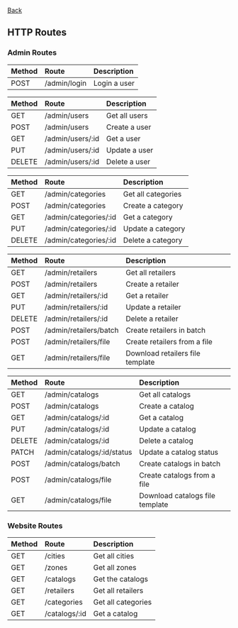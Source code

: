 [Back](../README.md)

## HTTP Routes

### Admin Routes

| Method | Route         | Description  |
|:-------|:--------------|:-------------|
| POST   | /admin/login  | Login a user |

| Method | Route            | Description   |
|:-------|:-----------------|:--------------|
| GET    | /admin/users     | Get all users |
| POST   | /admin/users     | Create a user |
| GET    | /admin/users/:id | Get a user    |
| PUT    | /admin/users/:id | Update a user |
| DELETE | /admin/users/:id | Delete a user |

| Method | Route                 | Description        |
|:-------|:----------------------|:-------------------|
| GET    | /admin/categories     | Get all categories |
| POST   | /admin/categories     | Create a category  |
| GET    | /admin/categories/:id | Get a category     |
| PUT    | /admin/categories/:id | Update a category  |
| DELETE | /admin/categories/:id | Delete a category  |

| Method | Route                  | Description                      |
|:-------|:-----------------------|:---------------------------------|
| GET    | /admin/retailers       | Get all retailers                |
| POST   | /admin/retailers       | Create a retailer                |
| GET    | /admin/retailers/:id   | Get a retailer                   |
| PUT    | /admin/retailers/:id   | Update a retailer                |
| DELETE | /admin/retailers/:id   | Delete a retailer                |
| POST   | /admin/retailers/batch | Create retailers in batch        |
| POST   | /admin/retailers/file  | Create retailers from a file     |
| GET    | /admin/retailers/file  | Download retailers file template |

| Method | Route                      | Description                     |
|:-------|:---------------------------|:--------------------------------|
| GET    | /admin/catalogs            | Get all catalogs                |
| POST   | /admin/catalogs            | Create a catalog                |
| GET    | /admin/catalogs/:id        | Get a catalog                   |
| PUT    | /admin/catalogs/:id        | Update a catalog                |
| DELETE | /admin/catalogs/:id        | Delete a catalog                |
| PATCH  | /admin/catalogs/:id/status | Update a catalog status         |
| POST   | /admin/catalogs/batch      | Create catalogs in batch        |
| POST   | /admin/catalogs/file       | Create catalogs from a file     |
| GET    | /admin/catalogs/file       | Download catalogs file template |

### Website Routes

| Method | Route         | Description        |
|:-------|:--------------|:-------------------|
| GET    | /cities       | Get all cities     |
| GET    | /zones        | Get all zones      |
| GET    | /catalogs     | Get the catalogs   |
| GET    | /retailers    | Get all retailers  |
| GET    | /categories   | Get all categories |
| GET    | /catalogs/:id | Get a catalog      |
